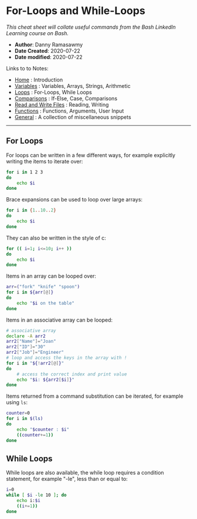 # For-Loops and While-Loops
*This cheat sheet will collate useful commands from the Bash LinkedIn Learning course on Bash.*

- **Author**: Danny Ramasawmy
- **Date Created**: 2020-07-22
- **Date modified**: 2020-07-22

Links to to Notes:
- [Home](./bash_notes) : Introduction  
- [Variables](./bash_notes_variables) : Variables, Arrays, Strings, Arithmetic  
- [Loops](./bash_notes_loops) : For-Loops, While Loops
- [Comparisons](./bash_notes_comparisons) : If-Else, Case, Comparisons
- [Read and Write Files](./bash_notes_rw_files) : Reading, Writing
- [Functions](./bash_notes_functions) : Functions, Arguments, User Input
- [General](./bash_notes_general) : A collection of miscellaneous snippets

-----------
## For Loops
For loops can be written in a few different ways, for example explicitly writing the items to iterate over:
```bash
for i in 1 2 3
do
	echo $i
done
```
Brace expansions can be used to loop over large arrays:
```bash
for i in {1..10..2}
do
	echo $i
done
```
They can also be written in the style of c:
```bash
for (( i=1; i<=10; i++ ))
do
	echo $i
done
```
Items in an array can be looped over:
```bash
arr=("fork" "knife" "spoon")
for i in ${arr[@]}
do 
	echo "$i on the table"
done
```
Items in an associative array can be looped:
```bash
# associative array
declare -A arr2
arr2["Name"]="Joan"
arr2["ID"]="30"
arr2["Job"]="Engineer"
# loop and access the keys in the array with !
for i in "${!arr2[@]}"
do
	# access the correct index and print value
	echo "$i: ${arr2[$i]}"
done
```
Items returned from a command substitution can be iterated, for example using `ls`:
```bash
counter=0
for i in $(ls)
do
	echo "$counter : $i"
	((counter+=1))
done
```

## While Loops
While loops are also available, the while loop requires a condition statement, for example "-le", less than or equal to:
```bash
i=0
while [ $i -le 10 ]; do
	echo i:$i
	((i+=1))
done
```
